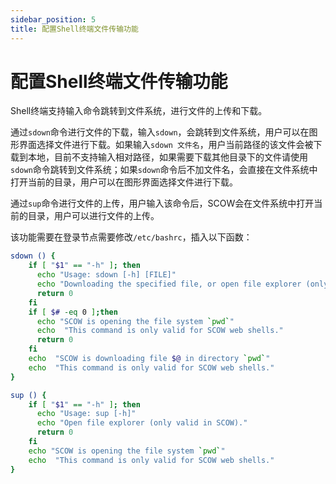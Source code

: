 ```yaml
---
sidebar_position: 5
title: 配置Shell终端文件传输功能
---
```


# 配置Shell终端文件传输功能

Shell终端支持输入命令跳转到文件系统，进行文件的上传和下载。

通过`sdown`命令进行文件的下载，输入`sdown`，会跳转到文件系统，用户可以在图形界面选择文件进行下载。如果输入`sdown 文件名`，用户当前路径的该文件会被下载到本地，目前不支持输入相对路径，如果需要下载其他目录下的文件请使用`sdown`命令跳转到文件系统；如果`sdown`命令后不加文件名，会直接在文件系统中打开当前的目录，用户可以在图形界面选择文件进行下载。

通过`sup`命令进行文件的上传，用户输入该命令后，SCOW会在文件系统中打开当前的目录，用户可以进行文件的上传。

该功能需要在登录节点需要修改`/etc/bashrc`，插入以下函数：

```bash
sdown () {
    if [ "$1" == "-h" ]; then
      echo "Usage: sdown [-h] [FILE]"
      echo "Downloading the specified file, or open file explorer (only valid in SCOW)."
      return 0
    fi
    if [ $# -eq 0 ];then
      echo "SCOW is opening the file system `pwd`"
      echo  "This command is only valid for SCOW web shells."
      return 0
    fi
    echo  "SCOW is downloading file $@ in directory `pwd`"
    echo  "This command is only valid for SCOW web shells."
}

sup () {
    if [ "$1" == "-h" ]; then
      echo "Usage: sup [-h]"
      echo "Open file explorer (only valid in SCOW)."
      return 0
    fi
    echo "SCOW is opening the file system `pwd`"
    echo  "This command is only valid for SCOW web shells."
}
```

